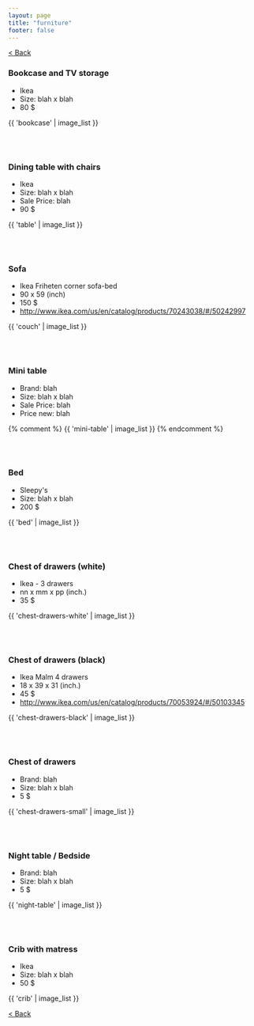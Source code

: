 ```yaml
---
layout: page
title: "furniture"
footer: false
---
```

<a href="/sale-house-stuff">< Back</a>

<h3>Bookcase and TV storage</h3>

* Ikea 
* Size: blah x blah
* 80 $

{{ 'bookcase' | image_list }}

<br/>
<br/>

<h3>Dining table with chairs</h3>

* Ikea
* Size: blah x blah
* Sale Price: blah
* 90 $

{{ 'table' | image_list }}

<br/>
<br/>

<h3>Sofa</h3>

* Ikea Friheten corner sofa-bed 
* 90 x 59 (inch)
* 150 $
* http://www.ikea.com/us/en/catalog/products/70243038/#/50242997

{{ 'couch' | image_list }}

<br/>
<br/>

<h3>Mini table</h3>

* Brand: blah
* Size: blah x blah
* Sale Price: blah
* Price new: blah

{% comment %} 
{{ 'mini-table' | image_list }}
{% endcomment %}

<br/>
<br/>

<h3>Bed</h3>

* Sleepy's
* Size: blah x blah
* 200 $

{{ 'bed' | image_list }}

<br/>
<br/>

<h3>Chest of drawers (white)</h3>

* Ikea - 3 drawers
* nn x mm x pp (inch.)
* 35 $

{{ 'chest-drawers-white' | image_list }}

<br/>
<br/>

<h3>Chest of drawers (black)</h3>

* Ikea Malm 4 drawers
* 18 x 39 x 31 (inch.)
* 45 $
* http://www.ikea.com/us/en/catalog/products/70053924/#/50103345

{{ 'chest-drawers-black' | image_list }}

<br/>
<br/>

<h3>Chest of drawers</h3>

* Brand: blah
* Size: blah x blah
* 5 $

{{ 'chest-drawers-small' | image_list }}

<br/>
<br/>

<h3>Night table / Bedside</h3>

* Brand: blah
* Size: blah x blah
* 5 $

{{ 'night-table' | image_list }}

<br/>
<br/>

<h3>Crib with matress</h3>

* Ikea
* Size: blah x blah
* 50 $

{{ 'crib' | image_list }}


<a href="/sale-house-stuff">< Back</a>